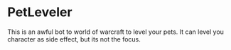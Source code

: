 # PetLeveler

This is an awful bot to world of warcraft to level your pets.
It can level you character as side effect, but its not the focus.
